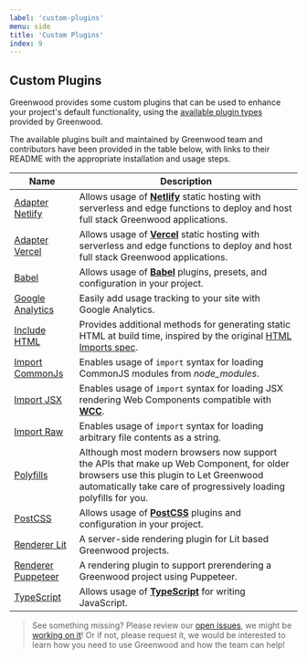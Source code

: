 ```yaml
---
label: 'custom-plugins'
menu: side
title: 'Custom Plugins'
index: 9
---
```


## Custom Plugins
Greenwood provides some custom plugins that can be used to enhance your project's default functionality, using the [available plugin types](/plugins/) provided by Greenwood.

The available plugins built and maintained by Greenwood team and contributors have been provided in the table below, with links to their README with the appropriate installation and usage steps.

| Name  | Description  |
|---|---|
| [Adapter Netlify](https://github.com/ProjectEvergreen/greenwood/tree/master/packages/plugin-adapter-netlify) | Allows usage of [**Netlify**](https://www.netlify.com/) static hosting with  serverless and edge functions to deploy and host full stack Greenwood applications. |
| [Adapter Vercel](https://github.com/ProjectEvergreen/greenwood/tree/master/packages/plugin-adapter-vercel) | Allows usage of [**Vercel**](https://vercel.com/) static hosting with serverless and edge functions to deploy and host full stack Greenwood applications. |
| [Babel](https://github.com/ProjectEvergreen/greenwood/tree/master/packages/plugin-babel) | Allows usage of [**Babel**](https://babeljs.io/) plugins, presets, and configuration in your project. |
| [Google Analytics](https://github.com/ProjectEvergreen/greenwood/tree/master/packages/plugin-google-analytics) | Easily add usage tracking to your site with Google Analytics. |
| [Include HTML](https://github.com/ProjectEvergreen/greenwood/tree/master/packages/plugin-include-html) | Provides additional methods for generating static HTML at build time, inspired by the original [HTML Imports spec](https://www.html5rocks.com/en/tutorials/webcomponents/imports/). |
| [Import CommonJs](https://github.com/ProjectEvergreen/greenwood/tree/master/packages/plugin-import-commonjs) | Enables usage of `import` syntax for loading CommonJS modules from _node_modules_. |
| [Import JSX](https://github.com/ProjectEvergreen/greenwood/tree/master/packages/plugin-import-jsx) | Enables usage of `import` syntax for loading JSX rendering Web Components compatible with [**WCC**](https://github.com/ProjectEvergreen/wcc). |
| [Import Raw](https://github.com/ProjectEvergreen/greenwood/tree/master/packages/plugin-import-raw) | Enables usage of `import` syntax for loading arbitrary file contents as a string. |
| [Polyfills](https://github.com/ProjectEvergreen/greenwood/tree/master/packages/plugin-polyfills) | Although most modern browsers now support the APIs that make up Web Component, for older browsers use this plugin to Let Greenwood automatically take care of progressively loading polyfills for you. |
| [PostCSS](https://github.com/ProjectEvergreen/greenwood/tree/master/packages/plugin-postcss) | Allows usage of [**PostCSS**](https://postcss.org/) plugins and configuration in your project. |
| [Renderer Lit](https://github.com/ProjectEvergreen/greenwood/tree/master/packages/plugin-renderer-lit) | A server-side rendering plugin for Lit based Greenwood projects. |
| [Renderer Puppeteer](https://github.com/ProjectEvergreen/greenwood/tree/master/packages/plugin-renderer-puppeteer) | A rendering plugin to support prerendering a Greenwood project using Puppeteer. |
| [TypeScript](https://github.com/ProjectEvergreen/greenwood/tree/master/packages/plugin-typescript) | Allows usage of [**TypeScript**](https://www.typescriptlang.org/) for writing JavaScript. |

> See something missing?  Please review our [open issues](https://github.com/ProjectEvergreen/greenwood/issues), we might be [working on it](https://github.com/ProjectEvergreen/greenwood/projects)!  Or if not, please request it, we would be interested to learn how you need to use Greenwood and how the team can help!